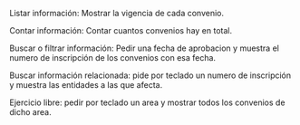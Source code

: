 Listar información: Mostrar la vigencia de cada convenio.

Contar información: Contar cuantos convenios hay en total.

Buscar o filtrar información: Pedir una fecha de aprobacion y muestra el numero de inscripción de los convenios con esa fecha.

Buscar información relacionada: pide por teclado un numero de inscripción y muestra las entidades a las que afecta.

Ejercicio libre: pedir por teclado un area y mostrar todos los convenios de dicho area.
